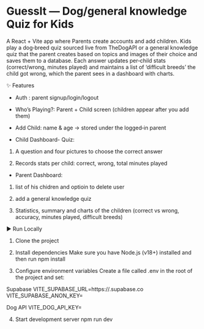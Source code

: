# GuessIt — Dog/general knowledge Quiz for Kids

A React + Vite app where Parents create accounts and add children. Kids play a dog‑breed quiz sourced live from TheDogAPI or a general knowledge quiz that the parent creates based on topics and images of their choice and saves them to a database.
Each answer updates per‑child stats (correct/wrong, minutes played) and maintains a list of ‘difficult breeds’ the child got wrong, which the parent sees in a dashboard with charts.



✨ Features

* Auth : parent signup/login/logout

* Who’s Playing?: Parent + Child screen (children appear after you add them)

* Add Child: name & age → stored under the logged‑in parent

* Child Dashboard- Quiz:

1. A question and four pictures to choose the correct answer

2. Records stats per child: correct, wrong, total minutes played

* Parent Dashboard: 

1. list of his chidren and optioin to delete user

2. add a general knowledge quiz

3. Statistics, summary and charts of the children (correct vs wrong, accuracy, minutes played, difficult breeds)


▶️ Run Locally
1) Clone the project

2) Install dependencies
Make sure you have Node.js (v18+) installed and then run npm install

3) Configure environment variables
Create a file called .env in the root of the project and set:

  Supabase
  VITE_SUPABASE_URL=https://<your-project>.supabase.co
  VITE_SUPABASE_ANON_KEY=<your-anon-key>
  
  Dog API
  VITE_DOG_API_KEY=<your-dog-api-key>

4) Start development server
npm run dev

